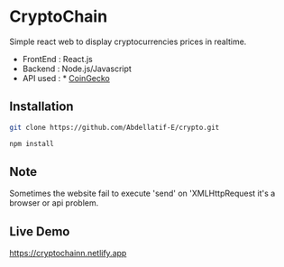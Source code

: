 # CryptoChain

Simple react web to display cryptocurrencies prices in realtime.
* FrontEnd : React.js
* Backend : Node.js/Javascript
* API used : * [CoinGecko](https://www.coingecko.com/en)

## Installation

```sh
git clone https://github.com/Abdellatif-E/crypto.git
```

```sh
npm install
```

## Note
Sometimes the website fail to execute 'send' on 'XMLHttpRequest it's a browser or api problem.

## Live Demo

https://cryptochainn.netlify.app
